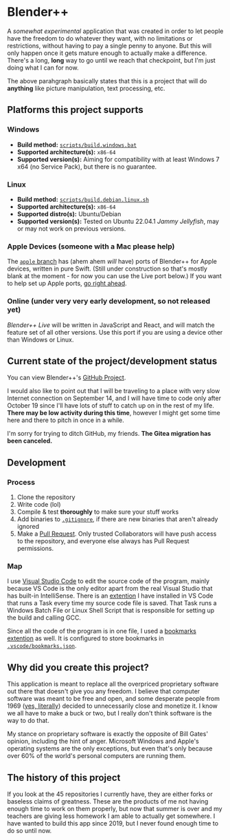 # Blender++
A *somewhat experimental* application that was created in order to let people have the freedom to do whatever they want, with no limitations or restrictions, without having to pay a single penny to anyone. But this will only happen once it gets mature enough to actually make a difference. There's a long, **long** way to go until we reach that checkpoint, but I'm just doing what I can for now.

The above parahgraph basically states that this is a project that will do **anything** like picture manipulation, text processing, etc.

## Platforms this project supports
### Windows
* **Build method:** [`scripts/build.windows.bat`](https://github.com/HackerDaGreat57/bpp/blob/main/scripts/build.windows.bat)
* **Supported architecture(s):** `x86-64`
* **Supported version(s):** Aiming for compatibility with at least Windows 7 x64 (no Service Pack), but there is no guarantee.

### Linux
* **Build method:** [`scripts/build.debian.linux.sh`](https://github.com/HackerDaGreat57/bpp/blob/main/scripts/build.debian.linux.sh)
* **Supported architecture(s):** `x86-64`
* **Supported distro(s):** Ubuntu/Debian
* **Supported version(s):** Tested on Ubuntu 22.04.1 *Jammy Jellyfish*, may or may not work on previous versions.

### Apple Devices (someone with a Mac please help)
The [`apple` branch](https://github.com/HackerDaGreat57/bpp/tree/apple) has (ahem ahem *will* have) ports of Blender++ for Apple devices, written in pure Swift. (Still under construction so that's mostly blank at the moment - for now you can use the Live port below.) If you want to help set up Apple ports, [go right ahead](https://github.com/HackerDaGreat57/bpp/pulls).

### Online (under very very early development, so not released yet)
*Blender++ Live* will be written in JavaScript and React, and will match the feature set of all other versions. Use this port if you are using a device other than Windows or Linux.

## Current state of the project/development status
You can view Blender++'s [GitHub Project](https://github.com/users/HackerDaGreat57/projects/2).

I would also like to point out that I will be traveling to a place with very slow Internet connection on September 14, and I will have time to code only after October 19 since I'll have lots of stuff to catch up on in the rest of my life. **There may be low activity during this time**, however I might get some time here and there to pitch in once in a while.

I'm sorry for trying to ditch GitHub, my friends. **The Gitea migration has been canceled.**

## Development
### Process
1. Clone the repository
2. Write code (lol)
3. Compile & test **thoroughly** to make sure your stuff works
4. Add binaries to [`.gitignore`](https://github.com/HackerDaGreat57/bpp/blob/main/.gitignore), if there are new binaries that aren't already ignored
5. Make a [Pull Request](https://github.com/HackerDaGreat57/bpp/pulls). Only trusted Collaborators will have push access to the repository, and everyone else always has Pull Request permissions.

### Map
I use [Visual Studio Code](https://github.com/microsoft/vscode) to edit the source code of the program, mainly because VS Code is the only editor apart from the real Visual Studio that has built-in IntelliSense. There is an [extention](https://github.com/wk-j/vscode-save-and-run) I have installed in VS Code that runs a Task every time my source code file is saved. That Task runs a Windows Batch File or Linux Shell Script that is responsible for setting up the build and calling GCC.

Since all the code of the program is in one file, I used a [bookmarks extention](https://github.com/alefragnani/vscode-bookmarks) as well. It is configured to store bookmarks in [`.vscode/bookmarks.json`](https://github.com/HackerDaGreat57/bpp/blob/main/.vscode/bookmarks.json).

## Why did you create this project?
This application is meant to replace all the overpriced proprietary software out there that doesn't give you any freedom. I believe that computer software was meant to be free and open, and some desperate people from 1969 ([yes, literally](https://en.wikipedia.org/wiki/Proprietary_software#Origin)) decided to unnecessarily close and monetize it. I know we all have to make a buck or two, but I really don't think software is the way to do that.

My stance on proprietary software is exactly the opposite of Bill Gates' opinion, including the hint of anger. Microsoft Windows and Apple's operating systems are the only exceptions, but even that's only because over 60% of the world's personal computers are running them.

## The history of this project
If you look at the 45 repositories I currently have, they are either forks or baseless claims of greatness. These are the products of me not having enough time to work on them properly, but now that summer is over and my teachers are giving less homework I am able to actually get somewhere. I have wanted to build this app since 2019, but I never found enough time to do so until now.
